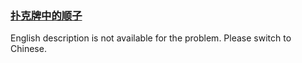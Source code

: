 ### [扑克牌中的顺子 ](https://leetcode.com/problems/bu-ke-pai-zhong-de-shun-zi-lcof)

English description is not available for the problem. Please switch to Chinese.